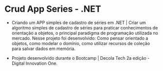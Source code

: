 # Crud App Series - .NET

* Criando um APP simples de cadastro de séries em .NET | Criar um algoritmo simples de cadastro de séries para praticar conhecimentos de orientação a objetos, o principal paradigma de programação utilizada no mercado. Nesse projeto foi desenvolvido: Como pensar orientado a objetos, como modelar o domínio, como utilizar recursos de coleção para salvar dados em memória.

* Projeto desenvolvido durante o Bootcamp | Decola Tech 2a edição - Digital Innovation One.
